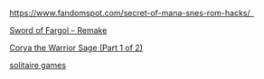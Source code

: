 
https://www.fandomspot.com/secret-of-mana-snes-rom-hacks/ 

[Sword of Fargol – Remake](https://archive.org/details/fargoal)  

[Corya the Warrior Sage (Part 1 of 2)](https://archive.org/details/zx_Corya_the_Warrior_Sage_1992_The_Guild_Part_1_of_2)  

[solitaire games](https://greenfelt.net/)  

